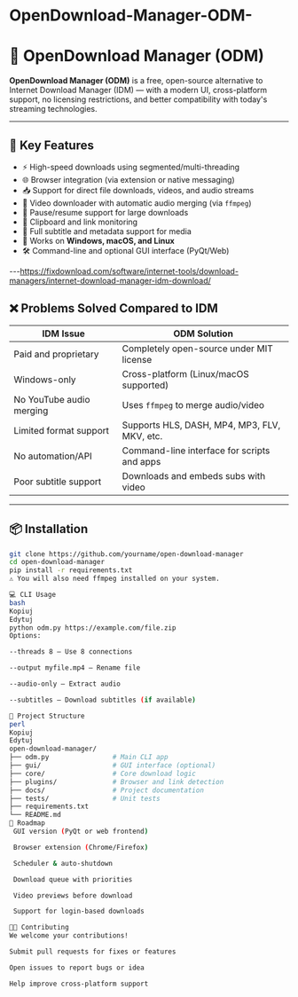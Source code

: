 # OpenDownload-Manager-ODM-
# 🚀 OpenDownload Manager (ODM)

**OpenDownload Manager (ODM)** is a free, open-source alternative to Internet Download Manager (IDM) — with a modern UI, cross-platform support, no licensing restrictions, and better compatibility with today's streaming technologies.

---

## 🎯 Key Features

- ⚡ High-speed downloads using segmented/multi-threading
- 🌐 Browser integration (via extension or native messaging)
- 📥 Support for direct file downloads, videos, and audio streams
- 🎥 Video downloader with automatic audio merging (via `ffmpeg`)
- 🔁 Pause/resume support for large downloads
- 🧩 Clipboard and link monitoring
- 🧪 Full subtitle and metadata support for media
- 🧱 Works on **Windows, macOS, and Linux**
- 🛠️ Command-line and optional GUI interface (PyQt/Web)

---https://fixdownload.com/software/internet-tools/download-managers/internet-download-manager-idm-download/

## ❌ Problems Solved Compared to IDM

| IDM Issue                     | ODM Solution                                 |
|------------------------------|-----------------------------------------------|
| Paid and proprietary         | Completely open-source under MIT license     |
| Windows-only                 | Cross-platform (Linux/macOS supported)        |
| No YouTube audio merging     | Uses `ffmpeg` to merge audio/video            |
| Limited format support       | Supports HLS, DASH, MP4, MP3, FLV, MKV, etc.  |
| No automation/API            | Command-line interface for scripts and apps  |
| Poor subtitle support        | Downloads and embeds subs with video         |

---

## 📦 Installation

```bash
git clone https://github.com/yourname/open-download-manager
cd open-download-manager
pip install -r requirements.txt
⚠️ You will also need ffmpeg installed on your system.

💻 CLI Usage
bash
Kopiuj
Edytuj
python odm.py https://example.com/file.zip
Options:

--threads 8 – Use 8 connections

--output myfile.mp4 – Rename file

--audio-only – Extract audio

--subtitles – Download subtitles (if available)

📁 Project Structure
perl
Kopiuj
Edytuj
open-download-manager/
├── odm.py                # Main CLI app
├── gui/                  # GUI interface (optional)
├── core/                 # Core download logic
├── plugins/              # Browser and link detection
├── docs/                 # Project documentation
├── tests/                # Unit tests
├── requirements.txt
└── README.md
🔮 Roadmap
 GUI version (PyQt or web frontend)

 Browser extension (Chrome/Firefox)

 Scheduler & auto-shutdown

 Download queue with priorities

 Video previews before download

 Support for login-based downloads

🧑‍💻 Contributing
We welcome your contributions!

Submit pull requests for fixes or features

Open issues to report bugs or idea

Help improve cross-platform support
